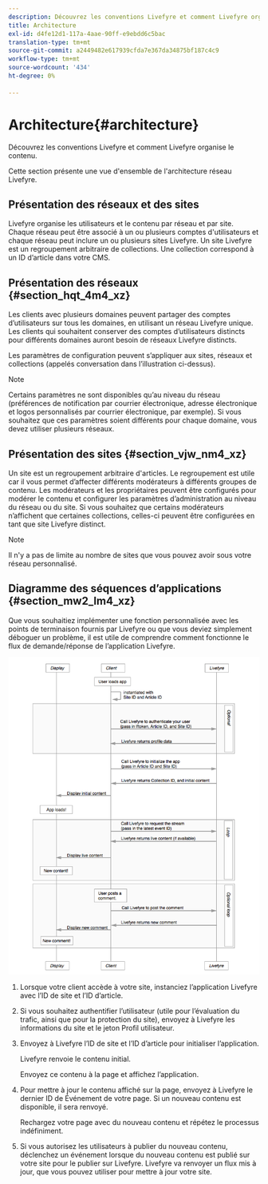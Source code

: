 ```yaml
---
description: Découvrez les conventions Livefyre et comment Livefyre organise le contenu.
title: Architecture
exl-id: d4fe12d1-117a-4aae-90ff-e9ebdd6c5bac
translation-type: tm+mt
source-git-commit: a2449482e617939cfda7e367da34875bf187c4c9
workflow-type: tm+mt
source-wordcount: '434'
ht-degree: 0%

---
```


# Architecture{#architecture}

Découvrez les conventions Livefyre et comment Livefyre organise le contenu.

Cette section présente une vue d&#39;ensemble de l&#39;architecture réseau Livefyre.

## Présentation des réseaux et des sites

Livefyre organise les utilisateurs et le contenu par réseau et par site. Chaque réseau peut être associé à un ou plusieurs comptes d&#39;utilisateurs et chaque réseau peut inclure un ou plusieurs sites Livefyre. Un site Livefyre est un regroupement arbitraire de collections. Une collection correspond à un ID d’article dans votre CMS.

## Présentation des réseaux {#section_hqt_4m4_xz}

Les clients avec plusieurs domaines peuvent partager des comptes d’utilisateurs sur tous les domaines, en utilisant un réseau Livefyre unique. Les clients qui souhaitent conserver des comptes d’utilisateurs distincts pour différents domaines auront besoin de réseaux Livefyre distincts.

Les paramètres de configuration peuvent s’appliquer aux sites, réseaux et collections (appelés conversation dans l’illustration ci-dessus).

>[!NOTE]
>
>Certains paramètres ne sont disponibles qu’au niveau du réseau (préférences de notification par courrier électronique, adresse électronique et logos personnalisés par courrier électronique, par exemple). Si vous souhaitez que ces paramètres soient différents pour chaque domaine, vous devez utiliser plusieurs réseaux.

## Présentation des sites {#section_vjw_nm4_xz}

Un site est un regroupement arbitraire d&#39;articles. Le regroupement est utile car il vous permet d’affecter différents modérateurs à différents groupes de contenu. Les modérateurs et les propriétaires peuvent être configurés pour modérer le contenu et configurer les paramètres d’administration au niveau du réseau ou du site. Si vous souhaitez que certains modérateurs n’affichent que certaines collections, celles-ci peuvent être configurées en tant que site Livefyre distinct.

>[!NOTE]
>
>Il n&#39;y a pas de limite au nombre de sites que vous pouvez avoir sous votre réseau personnalisé.

## Diagramme des séquences d’applications {#section_mw2_lm4_xz}

Que vous souhaitiez implémenter une fonction personnalisée avec les points de terminaison fournis par Livefyre ou que vous deviez simplement déboguer un problème, il est utile de comprendre comment fonctionne le flux de demande/réponse de l’application Livefyre.

![](assets/appsequencediagram.png)

1. Lorsque votre client accède à votre site, instanciez l’application Livefyre avec l’ID de site et l’ID d’article.
1. Si vous souhaitez authentifier l’utilisateur (utile pour l’évaluation du trafic, ainsi que pour la protection du site), envoyez à Livefyre les informations du site et le jeton Profil utilisateur.
1. Envoyez à Livefyre l’ID de site et l’ID d’article pour initialiser l’application.

   Livefyre renvoie le contenu initial.

   Envoyez ce contenu à la page et affichez l’application.

1. Pour mettre à jour le contenu affiché sur la page, envoyez à Livefyre le dernier ID de Événement de votre page. Si un nouveau contenu est disponible, il sera renvoyé.

   Rechargez votre page avec du nouveau contenu et répétez le processus indéfiniment.

1. Si vous autorisez les utilisateurs à publier du nouveau contenu, déclenchez un événement lorsque du nouveau contenu est publié sur votre site pour le publier sur Livefyre. Livefyre va renvoyer un flux mis à jour, que vous pouvez utiliser pour mettre à jour votre site.
